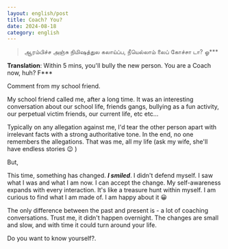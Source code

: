 ```yaml
---
layout: english/post
title: Coach? You?
date: 2024-08-18
category: english
---
```


> ஆரம்பிச்ச அஞ்சு நிமிஷத்துல கலாய்ப்ப, நீயெல்லாம் லைப் கோச்சா டா? ஓ***

**Translation**: Within 5 mins, you'll bully the new person. You are a Coach now, huh? F***

Comment from my school friend.

My school friend called me, after a long time. It was an interesting conversation about our school life, friends gangs, bullying as a fun activity, our perpetual victim friends, our current life, etc etc...

Typically on any allegation against me, I'd tear the other person apart with irrelevant facts with a strong authoritative tone. In the end, no one remembers the allegations. That was me, all my life (ask my wife, she'll have endless stories 😉 )

But,

This time, something has changed. ***I smiled***. I didn't defend myself. I saw what I was and what I am now. I can accept the change. My self-awareness expands with every interaction. It's like a treasure hunt within myself. I am curious to find what I am made of. I am happy about it 😀

The only difference between the past and present is - a lot of coaching conversations. Trust me, it didn't happen overnight. The changes are small and slow, and with time it could turn around your life.

Do you want to know yourself?.
